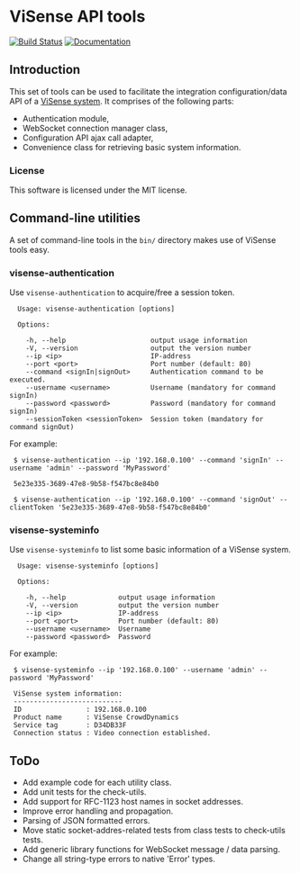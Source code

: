 # ViSense API tools

[![Build Status](https://travis-ci.org/vinotion/visense-tools.svg?branch=master "Travis CI Build Status")](https://travis-ci.org/vinotion/visense-tools)
[![Documentation](https://inch-ci.org/github/vinotion/visense-tools.svg?branch=master "Inch CI Documentation")](https://inch-ci.org/github/vinotion/visense-tools)

## Introduction

This set of tools can be used to facilitate the integration configuration/data API of a
 [ViSense system](http://www.visense.eu). It comprises of the following parts:

* Authentication module,
* WebSocket connection manager class,
* Configuration API ajax call adapter,
* Convenience class for retrieving basic system information.

### License

This software is licensed under the MIT license.

## Command-line utilities

A set of command-line tools in the `bin/` directory makes use of ViSense tools easy.

### visense-authentication

Use `visense-authentication` to acquire/free a session token.

```
  Usage: visense-authentication [options]

  Options:

    -h, --help                     output usage information
    -V, --version                  output the version number
    --ip <ip>                      IP-address
    --port <port>                  Port number (default: 80)
    --command <signIn|signOut>     Authentication command to be executed.
    --username <username>          Username (mandatory for command signIn)
    --password <password>          Password (mandatory for command signIn)
    --sessionToken <sessionToken>  Session token (mandatory for command signOut)
```

For example:

```
 $ visense-authentication --ip '192.168.0.100' --command 'signIn' --username 'admin' --password 'MyPassword'

 5e23e335-3689-47e8-9b58-f547bc8e84b0
```

```
 $ visense-authentication --ip '192.168.0.100' --command 'signOut' --clientToken '5e23e335-3689-47e8-9b58-f547bc8e84b0'
```

### visense-systeminfo

Use `visense-systeminfo` to list some basic information of a ViSense system.

```
  Usage: visense-systeminfo [options]

  Options:

    -h, --help             output usage information
    -V, --version          output the version number
    --ip <ip>              IP-address
    --port <port>          Port number (default: 80)
    --username <username>  Username
    --password <password>  Password
```

For example:

```
 $ visense-systeminfo --ip '192.168.0.100' --username 'admin' --password 'MyPassword'

 ViSense system information:
 ---------------------------
 ID                : 192.168.0.100
 Product name      : ViSense CrowdDynamics
 Service tag       : D34DB33F
 Connection status : Video connection established.
```

## ToDo

* Add example code for each utility class.
* Add unit tests for the check-utils.
* Add support for RFC-1123 host names in socket addresses.
* Improve error handling and propagation.
* Parsing of JSON formatted errors.
* Move static socket-addres-related tests from class tests to check-utils tests.
* Add generic library functions for WebSocket message / data parsing.
* Change all string-type errors to native 'Error' types.

